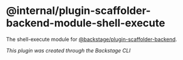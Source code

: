 # @internal/plugin-scaffolder-backend-module-shell-execute

The shell-execute module for [@backstage/plugin-scaffolder-backend](https://www.npmjs.com/package/@backstage/plugin-scaffolder-backend).

_This plugin was created through the Backstage CLI_
